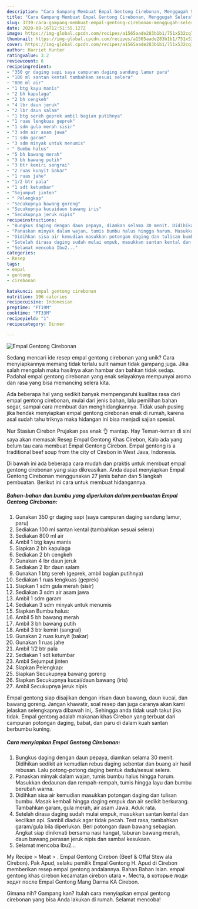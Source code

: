 ```yaml
---
description: "Cara Gampang Membuat Empal Gentong Cirebonan, Menggugah Selera"
title: "Cara Gampang Membuat Empal Gentong Cirebonan, Menggugah Selera"
slug: 3739-cara-gampang-membuat-empal-gentong-cirebonan-menggugah-selera
date: 2020-08-16T12:51:55.127Z
image: https://img-global.cpcdn.com/recipes/a1565aade283b1b1/751x532cq70/empal-gentong-cirebonan-foto-resep-utama.jpg
thumbnail: https://img-global.cpcdn.com/recipes/a1565aade283b1b1/751x532cq70/empal-gentong-cirebonan-foto-resep-utama.jpg
cover: https://img-global.cpcdn.com/recipes/a1565aade283b1b1/751x532cq70/empal-gentong-cirebonan-foto-resep-utama.jpg
author: Harriet Hunter
ratingvalue: 3.2
reviewcount: 6
recipeingredient:
- "350 gr daging sapi saya campuran daging sandung lamur paru"
- "100 ml santan kental tambahkan sesuai selera"
- "800 ml air"
- "1 btg kayu manis"
- "2 bh kapulaga"
- "2 bh cengkeh"
- "4 lbr daun jeruk"
- "2 lbr daun salam"
- "1 btg sereh geprek ambil bagian putihnya"
- "1 ruas lengkuas geprek"
- "1 sdm gula merah sisir"
- "3 sdm air asam jawa"
- "1 sdm garam"
- "3 sdm minyak untuk menumis"
- " Bumbu halus"
- "5 bh bawang merah"
- "3 bh bawang putih"
- "3 btr kemiri sangrai"
- "2 ruas kunyit bakar"
- "1 ruas jahe"
- "1/2 btr pala"
- "1 sdt ketumbar"
- "Sejumput jinten"
- " Pelengkap"
- "Secukupnya bawang goreng"
- "Secukupnya kucaidaun bawang iris"
- "Secukupnya jeruk nipis"
recipeinstructions:
- "Bungkus daging dengan daun pepaya, diamkan selama 30 menit. Didihikan sedikit air kemudian rebus daging sebentar dan buang air hasil rebusan. Lalu potong-potong daging bentuk dadu/sesuai selera."
- "Panaskan minyak dalam wajan, tumis bumbu halus hingga harum. Masukkan dedaunan dan rempah-rempah, tumis hingga layu dan bumbu berubah warna."
- "Didihkan sisa air kemudian masukkan potongan daging dan tulisan bumbu. Masak kembali hingga daging empuk dan air sedikit berkurang. Tambahkan garam, gula merah, air asam Jawa. Aduk rata."
- "Setelah dirasa daging sudah mulai empuk, masukkan santan kental dan kecilkan api. Sambil diaduk agar tidak pecah. Test rasa, tambahkan garam/gula bila diperlukan. Beri potongan daun bawang sebagian. Angkat siap dinikmati bersama nasi hangat, taburan bawang merah, daun bawang,perasan jeruk nipis dan sambal kesukaan."
- "Selamat mencoba Ibu2..."
categories:
- Resep
tags:
- empal
- gentong
- cirebonan

katakunci: empal gentong cirebonan 
nutrition: 196 calories
recipecuisine: Indonesian
preptime: "PT19M"
cooktime: "PT33M"
recipeyield: "1"
recipecategory: Dinner

---
```



![Empal Gentong Cirebonan](https://img-global.cpcdn.com/recipes/a1565aade283b1b1/751x532cq70/empal-gentong-cirebonan-foto-resep-utama.jpg)

Sedang mencari ide resep empal gentong cirebonan yang unik? Cara menyiapkannya memang tidak terlalu sulit namun tidak gampang juga. Jika salah mengolah maka hasilnya akan hambar dan bahkan tidak sedap. Padahal empal gentong cirebonan yang enak selayaknya mempunyai aroma dan rasa yang bisa memancing selera kita.

Ada beberapa hal yang sedikit banyak mempengaruhi kualitas rasa dari empal gentong cirebonan, mulai dari jenis bahan, lalu pemilihan bahan segar, sampai cara membuat dan menghidangkannya. Tidak usah pusing jika hendak menyiapkan empal gentong cirebonan enak di rumah, karena asal sudah tahu triknya maka hidangan ini bisa menjadi sajian spesial.

Nur Stasiun Cirebon Prujakan pas enak 👌 mantap. Hay Teman-teman di sini saya akan memasak Resep Empal Gentong Khas Cirebon, Kalo ada yang belum tau cara membuat Empal Gentong Cirebon. Empal gentong is a traditional beef soup from the city of Cirebon in West Java, Indonesia.


Di bawah ini ada beberapa cara mudah dan praktis untuk membuat empal gentong cirebonan yang siap dikreasikan. Anda dapat menyiapkan Empal Gentong Cirebonan menggunakan 27 jenis bahan dan 5 langkah pembuatan. Berikut ini cara untuk membuat hidangannya.

<!--inarticleads1-->

##### Bahan-bahan dan bumbu yang diperlukan dalam pembuatan Empal Gentong Cirebonan:

1. Gunakan 350 gr daging sapi (saya campuran daging sandung lamur, paru)
1. Sediakan 100 ml santan kental (tambahkan sesuai selera)
1. Sediakan 800 ml air
1. Ambil 1 btg kayu manis
1. Siapkan 2 bh kapulaga
1. Sediakan 2 bh cengkeh
1. Gunakan 4 lbr daun jeruk
1. Sediakan 2 lbr daun salam
1. Gunakan 1 btg sereh (geprek, ambil bagian putihnya)
1. Sediakan 1 ruas lengkuas (geprek)
1. Siapkan 1 sdm gula merah (sisir)
1. Sediakan 3 sdm air asam jawa
1. Ambil 1 sdm garam
1. Sediakan 3 sdm minyak untuk menumis
1. Siapkan  Bumbu halus:
1. Ambil 5 bh bawang merah
1. Ambil 3 bh bawang putih
1. Ambil 3 btr kemiri (sangrai)
1. Gunakan 2 ruas kunyit (bakar)
1. Gunakan 1 ruas jahe
1. Ambil 1/2 btr pala
1. Sediakan 1 sdt ketumbar
1. Ambil Sejumput jinten
1. Siapkan  Pelengkap:
1. Siapkan Secukupnya bawang goreng
1. Siapkan Secukupnya kucai/daun bawang (iris)
1. Ambil Secukupnya jeruk nipis


Empal gentong siap disajikan dengan irisan daun bawang, daun kucai, dan bawang goreng. Jangan khawatir, soal resep dan juga caranya akan kami jelaskan selengkapnya dibawah ini,. Sehingga anda tidak usah takut jika tidak. Empal gentong adalah makanan khas Cirebon yang terbuat dari campuran potongan daging, babat, dan paru di dalam kuah santan berbumbu kuning. 

<!--inarticleads2-->

##### Cara menyiapkan Empal Gentong Cirebonan:

1. Bungkus daging dengan daun pepaya, diamkan selama 30 menit. Didihikan sedikit air kemudian rebus daging sebentar dan buang air hasil rebusan. Lalu potong-potong daging bentuk dadu/sesuai selera.
1. Panaskan minyak dalam wajan, tumis bumbu halus hingga harum. Masukkan dedaunan dan rempah-rempah, tumis hingga layu dan bumbu berubah warna.
1. Didihkan sisa air kemudian masukkan potongan daging dan tulisan bumbu. Masak kembali hingga daging empuk dan air sedikit berkurang. Tambahkan garam, gula merah, air asam Jawa. Aduk rata.
1. Setelah dirasa daging sudah mulai empuk, masukkan santan kental dan kecilkan api. Sambil diaduk agar tidak pecah. Test rasa, tambahkan garam/gula bila diperlukan. Beri potongan daun bawang sebagian. Angkat siap dinikmati bersama nasi hangat, taburan bawang merah, daun bawang,perasan jeruk nipis dan sambal kesukaan.
1. Selamat mencoba Ibu2...


My Recipe‎ &gt; ‎Meat‎ &gt; ‎. Empal Gentong Cirebon (Beef &amp; Offal Stew ala Cirebon). Pak Apud, selaku pemilik Empal Gentong H. Apud di Cirebon memberikan resep empal gentong andalannya. Bahan Bahan Isian. empal gentong khas cirebon kecamatan cirebon utara •. Места, в которые люди ходят после Empal Gentong Mang Darma KA Cirebon. 

Gimana nih? Gampang kan? Itulah cara menyiapkan empal gentong cirebonan yang bisa Anda lakukan di rumah. Selamat mencoba!
